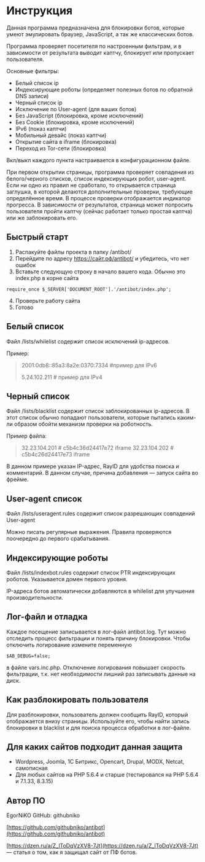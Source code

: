 # Инструкция

Данная программа предназначена для блокировки ботов, которые умеют эмулировать браузер, JavaScript, а так же классических ботов.

Программа проверяет посетителя по настроенным фильтрам, и в зависимости от результата выводит каптчу, блокирует или пропускает пользователя.

Основные фильтры:

* Белый список ip
* Индексирующие роботы (определяет полезных ботов по обратной DNS записи)
* Черный список ip
* Исключение по User-agent (для ваших ботов)
* Без JavaScript (блокировка, кроме исключений)
* Без Cookie (блокировка, кроме исключений)
* IPv6 (показ каптчи)
* Мобильный девайс (показ каптчи)
* Открытие сайта в iframe (блокировка)
* Переход из Tor-сети (блокировка)

Вкл/выкл каждого пункта настраивается в конфигурационном файле.

При первом открытии страницы, программа проверяет совпадения из белого/черного списков, список индексирующих робот, user-agent. Если ни одно из правил не сработало, то открывается страница заглушка, в которой делаются дополнительные проверки, требующие определённое время. В процессе проверки отображается индикатор прогресса. В зависимости от результатов, страница может попросить пользователя пройти каптчу (сейчас работает только простая каптча) или же заблокировать его.

## Быстрый старт

1. Распакуйте файлы проекта в папку /antibot/
2. Перейдите по адресу https://сайт.рф/antibot/ и убедитесь, что нет ошибок
3. Вставьте следующую строку в начало вашего кода. Обычно это index.php в корне сайта

```
require_once $_SERVER['DOCUMENT_ROOT'].'/antibot/index.php';
```

4. Проверьте работу сайта
5. Готово

## Белый список

Файл /lists/whilelist содержит список исключений ip-адресов.

Пример:

> 2001:0db8::85a3:8a2e:0370:7334 #пример для IPv6
>
> 5.24.102.211 # пример для IPv4

## Черный список

Файл /lists/blacklist содержит список заблокированных ip-адресов. В этот список обычно попадают пользователи, которые пытались каким-ли образом обойти механизм проверки на роботность.

Пример файла:

> 32.23.104.201 # c5b4c36d24417e72 iframe
> 32.23.104.202 # c5b4c26d24417e73 iframe

В данном примере указан IP-адрес, RayID для удобства поиска и комментарий. В данном случае, причина добавления — запуск сайта во фрейме.

## User-agent список

Файл /lists/useragent.rules содержит список разрешающих совпадений User-agent

Можно писать регулярные выражения. Правила проверяются поочередно до первого срабатывания.

## Индексирующие роботы

Файл /lists/indexbot.rules содержит список PTR индексирующих роботов. Указывается домен первого уровня.

IP-адреса ботов автоматически добавляются в whilelist для улучшения производительности.

## Лог-файл и отладка

Каждое посещение записывается в лог-файл antibot.log. Тут можно отследить процесс фильтрации и понять причину блокировки. Чтобы отключить логирование измените переменную

```
$AB_DEBUG=false;
```

в файле vars.inc.php. Отключение логирования повышает скорость фильтрации, т.к. нет необходимости лишний раз записывать данные на диск.

## Как разблокировать пользователя

Для разблокировки, пользователь должен сообщить RayID, который отображается  внизу страницы. Используйте его, чтобы найти запись блокировки в blacklist и для поиска процесса обработки в лог-файле.

## Для каких сайтов подходит данная защита

* Wordpress, Joomla, 1С Битрикс, Opencart, Drupal, MODX, Netcat, самописная
* Для любых сайтов на PHP 5.6.4 и старше (тестировался на PHP 5.6.4 и 7.1.33, 8.3.15)

## Автор ПО

EgorNiKO
GitHub: githubniko

[https://github.com/githubniko/antibot](https://github.com/githubniko/antibot)

[https://dzen.ru/a/Z_lToDqVzXV8-7Jt](https://dzen.ru/a/Z_lToDqVzXV8-7Jt) — статья о том, как я защищал сайт от ПФ ботов.
